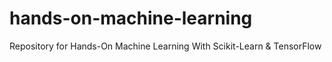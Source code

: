 # hands-on-machine-learning
Repository for Hands-On Machine Learning With Scikit-Learn &amp; TensorFlow

